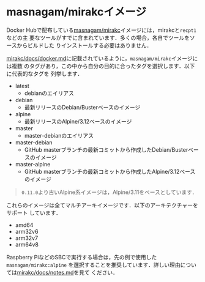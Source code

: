 # masnagam/mirakcイメージ

Docker Hubで配布している[masnagam/mirakc]イメージには，mirakcと`recpt1`などの主
要なツールがすでに含まれています．多くの場合，各自でツールをソースからビルドした
りインストールする必要はありません．

[mirakc/docs/docker.md]に記載されているように，`masnagam/mirakc`イメージには複数
のタグがあり，この中から自分の目的に合ったタグを選択します．以下に代表的なタグを
列挙します．

* latest
  * debianのエイリアス
* debian
  * 最新リリースのDebian/Busterベースのイメージ
* alpine
  * 最新リリースのAlpine/3.12ベースのイメージ
* master
  * master-debianのエイリアス
* master-debian
  * GitHub masterブランチの最新コミットから作成したDebian/Busterベースのイメージ
* master-alpine
  * GitHub masterブランチの最新コミットから作成したAlpine/3.12ベースのイメージ

> `0.11.0`より古いAlpine系イメージは，Alpine/3.11をベースとしています．

これらのイメージは全てマルチアーキイメージです．以下のアーキテクチャーをサポート
しています．

* amd64
* arm32v6
* arm32v7
* arm64v8

Raspberry PiなどのSBCで実行する場合は，先の例で使用した`masnagam/mirakc:alpine`
を選択することを推奨しています．詳しい理由については[mirakc/docs/notes.md]を見て
ください．

[masnagam/mirakc]: https://hub.docker.com/repository/docker/masnagam/mirakc
[mirakc/docs/docker.md]: https://github.com/masnagam/mirakc/blob/master/docs/docker.md#pre-built-images-in-dockerhub
[mirakc/docs/notes.md]: https://github.com/masnagam/mirakc/blob/master/docs/notes.md#mirakc-leaks-memory
